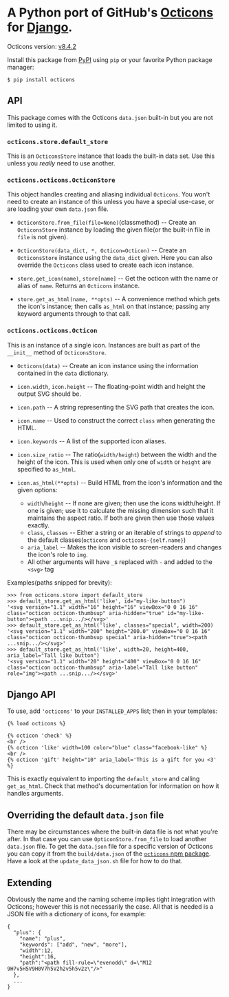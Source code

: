 # A Python port of GitHub's [Octicons](https://octicons.github.com/) for [Django](https://www.djangoproject.com/).

Octicons version: [v8.4.2](https://github.com/primer/octicons/releases/tag/v8.4.2)

Install this package from [PyPI](https://pypi.org/project/octicons/) using `pip` or your favorite Python package manager:

```
$ pip install octicons
```

## API

This package comes with the Octicons `data.json` built-in but you are not limited to using it.

### `octicons.store.default_store`

This is an `OcticonsStore` instance that loads the built-in data set. Use this unless you *really* need to use another.

### `octicons.octicons.OcticonStore`

This object handles creating and aliasing individual `Octicons`. You won't need to create an instance of this unless you have a special use-case, or are loading your own `data.json` file. 

- `OcticonStore.from_file(file=None)`(classmethod) -- Create an `OcticonsStore` instance by loading the given file(or the built-in file in `file` is not given). 
- `OcticonStore(data_dict, *, Octicon=Octicon)` -- Create an `OcticonsStore` instance using the `data_dict` given. Here you can also override the `Octicons` class used to create each icon instance. 

- `store.get_icon(name)`, `store[name]` -- Get the octicon with the name or alias of `name`. Returns an `Octicons` instance.
- `store.get_as_html(name, **opts)` -- A convenience method which gets the icon's instance; then calls `as_html` on that instance; passing any keyword arguments through to that call.

### `octicons.octicons.Octicon`

This is an instance of a single icon. Instances are built as part of the `__init__` method of `OcticonsStore`.

- `Octicons(data)` -- Create an icon instance using the information contained in the `data` dictionary.

- `icon.width`, `icon.height` -- The floating-point width and height the output SVG should be.
- `icon.path` -- A string representing the SVG path that creates the icon.
- `icon.name` -- Used to construct the correct `class` when generating the HTML.
- `icon.keywords` -- A list of the supported icon aliases.
- `icon.size_ratio` -- The ratio(`width/height`) between the width and the height of the icon. This is used when only one of `width` or `height` are specified to `as_html`.

- `icon.as_html(**opts)` -- Build HTML from the icon's information and the given options:
  - `width`/`height` -- If none are given; then use the icons width/height. If one is given; use it to calculate the missing dimension such that it maintains the aspect ratio. If both are given then use those values exactly.
  - `class`, `classes` -- Either a string or an iterable of strings to *append* to the default classes(`octicons` and `octicons-{self.name}`)
  - `aria_label` -- Makes the icon visible to screen-readers and changes the icon's role to `img`.
  - All other arguments will have `_`s replaced with `-` and added to the `<svg>` tag

Examples(paths snipped for brevity):
```
>>> from octicons.store import default_store
>>> default_store.get_as_html('like', id="my-like-button")
'<svg version="1.1" width="16" height="16" viewBox="0 0 16 16" class="octicon octicon-thumbsup" aria-hidden="true" id="my-like-button"><path ...snip.../></svg>'
>>> default_store.get_as_html('like', classes="special", width=200)
'<svg version="1.1" width="200" height="200.0" viewBox="0 0 16 16" class="octicon octicon-thumbsup special" aria-hidden="true"><path ...snip.../></svg>'
>>> default_store.get_as_html('like', width=20, height=400, aria_label="Tall like button")
'<svg version="1.1" width="20" height="400" viewBox="0 0 16 16" class="octicon octicon-thumbsup" aria-label="Tall like button" role="img"><path ...snip.../></svg>'
```

## Django API

To use, add `'octicons'` to your `INSTALLED_APPS` list; then in your templates:

```
{% load octicons %}

{% octicon 'check' %}
<br />
{% octicon 'like' width=100 color="blue" class="facebook-like" %}
<br />
{% octicon 'gift' height="10" aria_label='This is a gift for you <3' %}
```

This is exactly equivalent to importing the `default_store` and calling `get_as_html`. Check that method's documentation for information on how it handles arguments.

## Overriding the default `data.json` file

There may be circumstances where the built-in data file is not what you're after. In that case you can use `OpticonStore.from_file` to load another `data.json` file. To get the `data.json` file for a specific version of Octicons you can copy it from the `build/data.json` of the [`octicons` npm package](https://www.npmjs.com/package/octicons). Have a look at the `update_data_json.sh` file for how to do that.

## Extending

Obviously the name and the naming scheme implies tight integration with Octicons; however this is not necessarily the case. All that is needed is a JSON file with a dictionary of icons, for example:

```
{
  "plus": {
    "name": "plus",
    "keywords": ["add", "new", "more"],
    "width":12,
    "height":16,
    "path":"<path fill-rule=\"evenodd\" d=\"M12 9H7v5H5V9H0V7h5V2h2v5h5v2z\"/>"
  },
  ...
}
```
